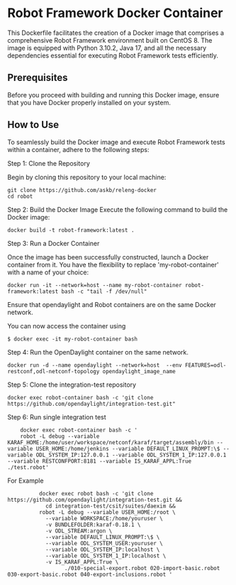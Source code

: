 # Robot Framework Docker Container

This Dockerfile facilitates the creation of a Docker image that comprises a comprehensive Robot Framework environment built on CentOS 8. The image is equipped with Python 3.10.2, Java 17, and all the necessary dependencies essential for executing Robot Framework tests efficiently.

## Prerequisites

Before you proceed with building and running this Docker image, ensure that you have Docker properly installed on your system.

## How to Use

To seamlessly build the Docker image and execute Robot Framework tests within a container, adhere to the following steps:

Step 1: Clone the Repository

Begin by cloning this repository to your local machine:

```
git clone https://github.com/askb/releng-docker
cd robot
```

Step 2: Build the Docker Image
Execute the following command to build the Docker image:

```
docker build -t robot-framework:latest .
```

Step 3: Run a Docker Container

Once the image has been successfully constructed, launch a Docker container from it. You have the flexibility to replace 'my-robot-container' with a name of your choice:

```
docker run -it --network=host --name my-robot-container robot-framework:latest bash -c "tail -f /dev/null"
```

Ensure that opendaylight and Robot containers are on the same Docker network.

You can now access the container using

`$ docker exec -it my-robot-container bash `

Step 4: Run the OpenDaylight container on the same network.

```
docker run -d --name opendaylight --network=host  --env FEATURES=odl-restconf,odl-netconf-topology opendaylight_image_name
```

Step 5: Clone the integration-test repository

```
docker exec robot-container bash -c 'git clone https://github.com/opendaylight/integration-test.git"
```

Step 6: Run single integration test

```
    docker exec robot-container bash -c '
    robot -L debug --variable KARAF_HOME:/home/user/workspace/netconf/karaf/target/assembly/bin --variable USER_HOME:/home/jenkins --variable DEFAULT_LINUX_PROMPT:\$ --variable ODL_SYSTEM_IP:127.0.0.1 --variable ODL_SYSTEM_1_IP:127.0.0.1 --variable RESTCONFPORT:8181 --variable IS_KARAF_APPL:True ./test.robot'
```

For Example

```
          docker exec robot bash -c 'git clone https://github.com/opendaylight/integration-test.git &&       
            cd integration-test/csit/suites/daexim &&
          robot -L debug --variable USER_HOME:/root \
            --variable WORKSPACE:/home/youruser \
            -v BUNDLEFOLDER:karaf-0.18.1 \
            -v ODL_STREAM:argon \
            --variable DEFAULT_LINUX_PROMPT:\$ \
            --variable ODL_SYSTEM_USER:youruser \
            --variable ODL_SYSTEM_IP:localhost \
            --variable ODL_SYSTEM_1_IP:localhost \
            -v IS_KARAF_APPL:True \
                  ./010-special-export.robot 020-import-basic.robot 030-export-basic.robot 040-export-inclusions.robot '
```
